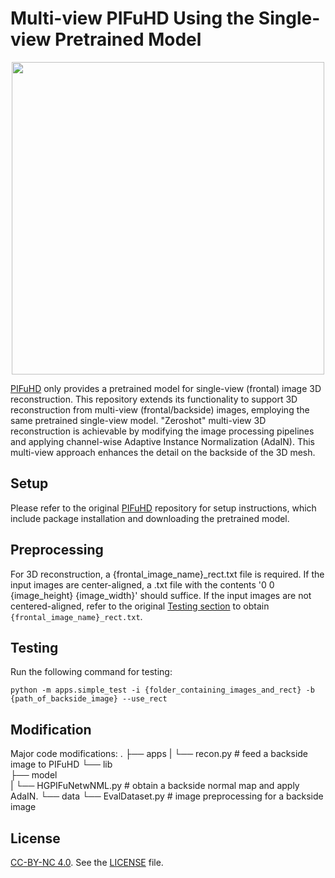 # Multi-view PIFuHD Using the Single-view Pretrained Model

<p align="center">
  <img src="diagram.png" width="500" height="500">
</p>

[PIFuHD](https://shunsukesaito.github.io/PIFuHD/) only provides a pretrained model for single-view (frontal) image 3D reconstruction. This repository extends its functionality to support 3D reconstruction from multi-view (frontal/backside) images, employing the same pretrained single-view model. "Zeroshot" multi-view 3D reconstruction is achievable by modifying the image processing pipelines and applying channel-wise Adaptive Instance Normalization (AdaIN). This multi-view approach enhances the detail on the backside of the 3D mesh.

## Setup
Please refer to the original [PIFuHD](https://shunsukesaito.github.io/PIFuHD/) repository for setup instructions, which include package installation and downloading the pretrained model.

## Preprocessing
For 3D reconstruction, a {frontal_image_name}_rect.txt file is required. If the input images are center-aligned, a .txt file with the contents '0 0 {image_height} {image_width}' should suffice.
If the input images are not centered-aligned, refer to the original [Testing section](https://shunsukesaito.github.io/PIFuHD/) to obtain `{frontal_image_name}_rect.txt`. 

## Testing
Run the following command for testing:
```
python -m apps.simple_test -i {folder_containing_images_and_rect} -b {path_of_backside_image} --use_rect 
```

## Modification
Major code modifications: 
.
├── apps
|   └── recon.py               # feed a backside image to PIFuHD 
└── lib                       
    ├── model                  
    |   └── HGPIFuNetwNML.py   # obtain a backside normal map and apply AdaIN.
    └── data
        └── EvalDataset.py     # image preprocessing for a backside image

## License
[CC-BY-NC 4.0](https://creativecommons.org/licenses/by-nc/4.0/legalcode). 
See the [LICENSE](LICENSE) file. 
